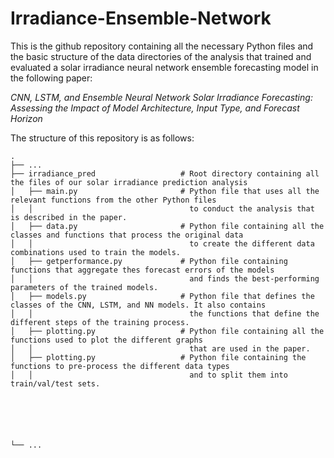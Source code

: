 # Irradiance-Ensemble-Network

This is the github repository containing all the necessary Python files and the basic structure of the data directories of the analysis that trained and evaluated a solar irradiance neural network ensemble forecasting model in the following paper: 

*CNN, LSTM, and Ensemble Neural Network  Solar Irradiance Forecasting: 
Assessing the Impact  of Model Architecture, Input Type,  and Forecast Horizon*

The structure of this repository is as follows:

```
.
├── ...
├── irradiance_pred                   # Root directory containing all the files of our solar irradiance prediction analysis
│   ├── main.py                       # Python file that uses all the relevant functions from the other Python files
│   │                                   to conduct the analysis that is described in the paper.
│   ├── data.py                       # Python file containing all the classes and functions that process the original data
│   │                                   to create the different data combinations used to train the models.
│   ├── getperformance.py             # Python file containing functions that aggregate thes forecast errors of the models
│   │                                   and finds the best-performing parameters of the trained models.
│   ├── models.py                     # Python file that defines the classes of the CNN, LSTM, and NN models. It also contains
│   │                                   the functions that define the different steps of the training process.
│   ├── plotting.py                   # Python file containing all the functions used to plot the different graphs
│   │                                   that are used in the paper.
│   ├── plotting.py                   # Python file containing the functions to pre-process the different data types
│   │                                   and to split them into train/val/test sets.






└── ...
```

